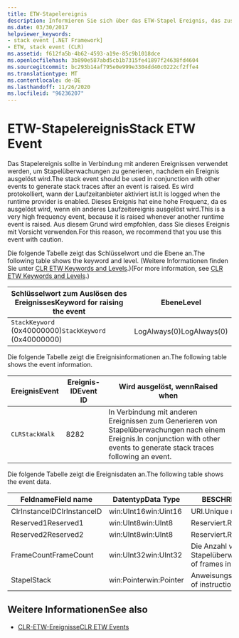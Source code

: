 ```yaml
---
title: ETW-Stapelereignis
description: Informieren Sie sich über das ETW-Stapel Ereignis, das zusammen mit anderen Ereignissen verwendet werden sollte, um Stapel Überwachungen zu generieren, nachdem ein Ereignis ausgelöst wurde.
ms.date: 03/30/2017
helpviewer_keywords:
- stack event [.NET Framework]
- ETW, stack event (CLR)
ms.assetid: f612fa5b-4b62-4593-a19e-85c9b1018dce
ms.openlocfilehash: 3b890e587abd5cb1b7315fe41897f24638fd4604
ms.sourcegitcommit: bc293b14af795e0e999e3304dd40c0222cf2ffe4
ms.translationtype: MT
ms.contentlocale: de-DE
ms.lasthandoff: 11/26/2020
ms.locfileid: "96236207"
---
```

# <a name="stack-etw-event"></a><span data-ttu-id="27294-103">ETW-Stapelereignis</span><span class="sxs-lookup"><span data-stu-id="27294-103">Stack ETW Event</span></span>

<span data-ttu-id="27294-104">Das Stapelereignis sollte in Verbindung mit anderen Ereignissen verwendet werden, um Stapelüberwachungen zu generieren, nachdem ein Ereignis ausgelöst wird.</span><span class="sxs-lookup"><span data-stu-id="27294-104">The stack event should be used in conjunction with other events to generate stack traces after an event is raised.</span></span> <span data-ttu-id="27294-105">Es wird protokolliert, wann der Laufzeitanbieter aktiviert ist.</span><span class="sxs-lookup"><span data-stu-id="27294-105">It is logged when the runtime provider is enabled.</span></span> <span data-ttu-id="27294-106">Dieses Ereignis hat eine hohe Frequenz, da es ausgelöst wird, wenn ein anderes Laufzeitereignis ausgelöst wird.</span><span class="sxs-lookup"><span data-stu-id="27294-106">This is a very high frequency event, because it is raised whenever another runtime event is raised.</span></span> <span data-ttu-id="27294-107">Aus diesem Grund wird empfohlen, dass Sie dieses Ereignis mit Vorsicht verwenden.</span><span class="sxs-lookup"><span data-stu-id="27294-107">For this reason, we recommend that you use this event with caution.</span></span>  
  
 <span data-ttu-id="27294-108">Die folgende Tabelle zeigt das Schlüsselwort und die Ebene an.</span><span class="sxs-lookup"><span data-stu-id="27294-108">The following table shows the keyword and level.</span></span> <span data-ttu-id="27294-109">(Weitere Informationen finden Sie unter [CLR ETW Keywords and Levels](clr-etw-keywords-and-levels.md).)</span><span class="sxs-lookup"><span data-stu-id="27294-109">(For more information, see [CLR ETW Keywords and Levels](clr-etw-keywords-and-levels.md).)</span></span>  
  
|<span data-ttu-id="27294-110">Schlüsselwort zum Auslösen des Ereignisses</span><span class="sxs-lookup"><span data-stu-id="27294-110">Keyword for raising the event</span></span>|<span data-ttu-id="27294-111">Ebene</span><span class="sxs-lookup"><span data-stu-id="27294-111">Level</span></span>|  
|-----------------------------------|-----------|  
|<span data-ttu-id="27294-112">`StackKeyword` (0x40000000)</span><span class="sxs-lookup"><span data-stu-id="27294-112">`StackKeyword` (0x40000000)</span></span>|<span data-ttu-id="27294-113">LogAlways(0)</span><span class="sxs-lookup"><span data-stu-id="27294-113">LogAlways(0)</span></span>|  
  
 <span data-ttu-id="27294-114">Die folgende Tabelle zeigt die Ereignisinformationen an.</span><span class="sxs-lookup"><span data-stu-id="27294-114">The following table shows the event information.</span></span>  
  
|<span data-ttu-id="27294-115">Ereignis</span><span class="sxs-lookup"><span data-stu-id="27294-115">Event</span></span>|<span data-ttu-id="27294-116">Ereignis-ID</span><span class="sxs-lookup"><span data-stu-id="27294-116">Event ID</span></span>|<span data-ttu-id="27294-117">Wird ausgelöst, wenn</span><span class="sxs-lookup"><span data-stu-id="27294-117">Raised when</span></span>|  
|-----------|--------------|-----------------|  
|`CLRStackWalk`|<span data-ttu-id="27294-118">82</span><span class="sxs-lookup"><span data-stu-id="27294-118">82</span></span>|<span data-ttu-id="27294-119">In Verbindung mit anderen Ereignissen zum Generieren von Stapelüberwachungen nach einem Ereignis.</span><span class="sxs-lookup"><span data-stu-id="27294-119">In conjunction with other events to generate stack traces following an event.</span></span>|  
  
 <span data-ttu-id="27294-120">Die folgende Tabelle zeigt die Ereignisdaten an.</span><span class="sxs-lookup"><span data-stu-id="27294-120">The following table shows the event data.</span></span>  
  
|<span data-ttu-id="27294-121">Feldname</span><span class="sxs-lookup"><span data-stu-id="27294-121">Field name</span></span>|<span data-ttu-id="27294-122">Datentyp</span><span class="sxs-lookup"><span data-stu-id="27294-122">Data Type</span></span>|<span data-ttu-id="27294-123">BESCHREIBUNG</span><span class="sxs-lookup"><span data-stu-id="27294-123">Description</span></span>|  
|----------------|---------------|-----------------|  
|<span data-ttu-id="27294-124">ClrInstanceID</span><span class="sxs-lookup"><span data-stu-id="27294-124">ClrInstanceID</span></span>|<span data-ttu-id="27294-125">win:UInt16</span><span class="sxs-lookup"><span data-stu-id="27294-125">win:Uint16</span></span>|<span data-ttu-id="27294-126">URI.</span><span class="sxs-lookup"><span data-stu-id="27294-126">Unique runtime identifier.</span></span>|  
|<span data-ttu-id="27294-127">Reserved1</span><span class="sxs-lookup"><span data-stu-id="27294-127">Reserved1</span></span>|<span data-ttu-id="27294-128">win:UInt8</span><span class="sxs-lookup"><span data-stu-id="27294-128">win:UInt8</span></span>|<span data-ttu-id="27294-129">Reserviert.</span><span class="sxs-lookup"><span data-stu-id="27294-129">Reserved.</span></span>|  
|<span data-ttu-id="27294-130">Reserved2</span><span class="sxs-lookup"><span data-stu-id="27294-130">Reserved2</span></span>|<span data-ttu-id="27294-131">win:UInt8</span><span class="sxs-lookup"><span data-stu-id="27294-131">win:UInt8</span></span>|<span data-ttu-id="27294-132">Reserviert.</span><span class="sxs-lookup"><span data-stu-id="27294-132">Reserved.</span></span>|  
|<span data-ttu-id="27294-133">FrameCount</span><span class="sxs-lookup"><span data-stu-id="27294-133">FrameCount</span></span>|<span data-ttu-id="27294-134">win:UInt32</span><span class="sxs-lookup"><span data-stu-id="27294-134">win:UInt32</span></span>|<span data-ttu-id="27294-135">Die Anzahl von Frames in der Stapelüberwachung.</span><span class="sxs-lookup"><span data-stu-id="27294-135">The number of frames in the stack trace.</span></span>|  
|<span data-ttu-id="27294-136">Stapel</span><span class="sxs-lookup"><span data-stu-id="27294-136">Stack</span></span>|<span data-ttu-id="27294-137">win:Pointer</span><span class="sxs-lookup"><span data-stu-id="27294-137">win:Pointer</span></span>|<span data-ttu-id="27294-138">Anweisungszeigerspalten.</span><span class="sxs-lookup"><span data-stu-id="27294-138">Columns of instruction pointers.</span></span>|  
  
## <a name="see-also"></a><span data-ttu-id="27294-139">Weitere Informationen</span><span class="sxs-lookup"><span data-stu-id="27294-139">See also</span></span>

- [<span data-ttu-id="27294-140">CLR-ETW-Ereignisse</span><span class="sxs-lookup"><span data-stu-id="27294-140">CLR ETW Events</span></span>](clr-etw-events.md)
